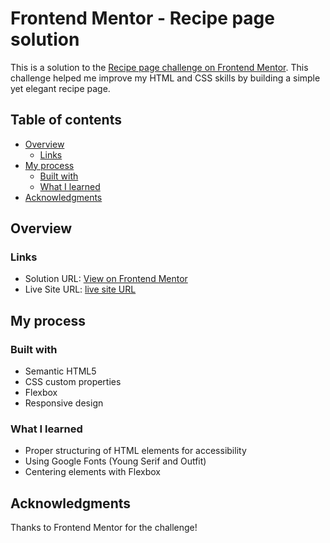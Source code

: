 # Frontend Mentor - Recipe page solution

This is a solution to the [Recipe page challenge on Frontend Mentor](https://www.frontendmentor.io/challenges/recipe-page-KiTsR8QQKm). This challenge helped me improve my HTML and CSS skills by building a simple yet elegant recipe page.

## Table of contents

- [Overview](#overview)
  - [Links](#links)
- [My process](#my-process)
  - [Built with](#built-with)
  - [What I learned](#what-i-learned)
- [Acknowledgments](#acknowledgments)

## Overview

### Links

- Solution URL: [View on Frontend Mentor](https://www.frontendmentor.io/solutions/recipe-page-using-html-and-css-Mao__1PJwc)
- Live Site URL: [live site URL](https://zingy-youtiao-3e1be2.netlify.app/)

## My process

### Built with

- Semantic HTML5
- CSS custom properties
- Flexbox
- Responsive design

### What I learned

- Proper structuring of HTML elements for accessibility
- Using Google Fonts (Young Serif and Outfit)
- Centering elements with Flexbox

## Acknowledgments

Thanks to Frontend Mentor for the challenge!